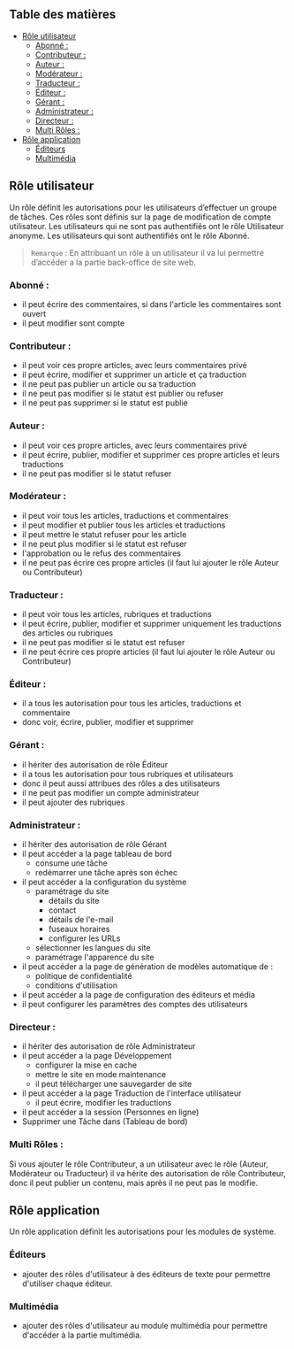 ## Table des matières
  - [Rôle utilisateur](#role-utilisateur)
      - [Abonné :](#abonne)
      - [Contributeur :](#contributeur)
      - [Auteur :](#auteur)
      - [Modérateur :](#moderateur)
      - [Traducteur :](#traducteur)
      - [Éditeur :](#editeur)
      - [Gérant :](#gerant)
      - [Administrateur :](#administrateur)
      - [Directeur :](#directeur)
      - [Multi Rôles :](#multi-roles)
  - [Rôle application](#role-application)
      - [Éditeurs](#editeurs)
      - [Multimédia](#multimedia)

## Rôle utilisateur
Un rôle définit les autorisations pour les utilisateurs d’effectuer un groupe de tâches. Ces rôles sont définis sur la page de modification de compte utilisateur. 
Les utilisateurs qui ne sont pas authentifiés ont le rôle Utilisateur anonyme. Les utilisateurs qui sont authentifiés ont le rôle Abonné.

>`Remarque` : En attribuant un rôle à un utilisateur il va lui permettre d’accéder a la partie back-office de site web.

### Abonné :
 - il peut écrire des commentaires, si dans l'article les commentaires sont ouvert
 - il peut modifier sont compte

### Contributeur :
 - il peut voir ces propre articles, avec leurs commentaires privé
 - il peut écrire, modifier et supprimer un article et ça traduction
 - il ne peut pas publier un article ou sa traduction
 - il ne peut pas modifier si le statut est publier ou refuser
 - il ne peut pas supprimer si le statut est publie

### Auteur :
 - il peut voir ces propre articles, avec leurs commentaires privé
 - il peut écrire, publier, modifier et supprimer ces propre articles et leurs traductions
 - il ne peut pas modifier si le statut refuser

### Modérateur :
 - il peut voir tous les articles, traductions et commentaires
 - il peut modifier et publier tous les articles et traductions
 - il peut mettre le statut refuser pour les article
 - il ne peut plus modifier si le statut est refuser
 - l'approbation ou le refus des commentaires
 - il ne peut pas écrire ces propre articles (il faut lui ajouter le rôle Auteur ou Contributeur)

### Traducteur :
 - il peut voir tous les articles, rubriques et traductions
 - il peut écrire, publier, modifier et supprimer uniquement les traductions des articles ou rubriques
 - il ne peut pas modifier si le statut est refuser
 - il ne peut écrire ces propre articles (il faut lui ajouter le rôle Auteur ou Contributeur)

### Éditeur :
 - il a tous les autorisation pour tous les articles, traductions et commentaire
 - donc voir, écrire, publier, modifier et supprimer

### Gérant :
 - il hériter des autorisation de rôle Éditeur
 - il a tous les autorisation pour tous rubriques et utilisateurs   
 - donc il peut aussi attribues des rôles a des utilisateurs
 - il ne peut pas modifier un compte administrateur
 - il peut ajouter des rubriques

### Administrateur :
 - il hériter des autorisation de rôle Gérant
 - il peut accéder a la page tableau de bord
     - consume une tâche
     - redémarrer une tâche après son échec 
 - il peut accéder a la configuration du système
     - paramétrage du site
         - détails du site
         - contact
         - détails de l'e-mail 
         - fuseaux horaires
         - configurer les URLs
     - sélectionner les langues du site
     - paramétrage l'apparence du site
 - il peut accéder a la page de génération de modèles automatique de :
     - politique de confidentialité
     - conditions d'utilisation
 - il peut accéder a la page de configuration des éditeurs et média
 - il peut configurer les paramètres des comptes des utilisateurs

### Directeur : 
 - il hériter des autorisation de rôle Administrateur
 - il peut accéder a la page Développement
     - configurer la mise en cache
     - mettre le site en mode maintenance
     - il peut télécharger une sauvegarder de site
 - il peut accéder a la page Traduction de l'interface utilisateur
     - il peut écrire, modifier les traductions
 - il peut accéder a la session (Personnes en ligne)
 - Supprimer une Tâche dans (Tableau de bord)

### Multi Rôles :
Si vous ajouter le rôle Contributeur, a un utilisateur avec le rôle (Auteur, Modérateur ou Traducteur) il va hérite des autorisation de rôle Contributeur, donc il peut publier un contenu, mais après il ne peut pas le modifie.

## Rôle application
Un rôle application définit les autorisations pour les modules de système.

### Éditeurs
 - ajouter des rôles d'utilisateur à des éditeurs de texte pour permettre d'utiliser chaque éditeur. 

### Multimédia
 - ajouter des rôles d'utilisateur au module multimédia pour permettre d'accéder à la partie multimédia.